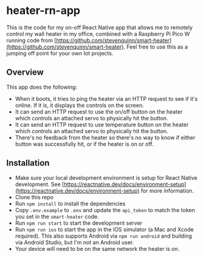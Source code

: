 # heater-rn-app

This is the code for my on-off React Native app that allows me to remotely control my wall heater in my office, combined with a Raspberry Pi Pico W running code from [https://github.com/stevenquinn/smart-heater](https://github.com/stevenquinn/smart-heater). Feel free to use this as a jumping off point for your own Iot projects.

## Overview

This app does the following:

* When it boots, it tries to ping the heater via an HTTP request to see if it's online. If it is, it displays the controls on the screen.
* It can send an HTTP request to use the on/off button on the heater which controls an attached servo to physically hit the button. 
* It can send an HTTP request to use temperature button on the heater which controls an attached servo to physically hit the button.
* There's no feedback from the heater so there's no way to know if either button was successfully hit, or if the heater is on or off.

## Installation

* Make sure your local development environment is setup for React Native development. See [https://reactnative.dev/docs/environment-setup](https://reactnative.dev/docs/environment-setup) for more information.
* Clone this repo
* Run `npm install` to install the dependencies
* Copy `.env.example` to `.env` and update the `api_token` to match the token you set in the `smart-heater` code.
* Run `npm run start` to start the development server
* Run `npm run ios` to start the app in the IOS simulator (a Mac and Xcode required). This also supports Android via `npm run android` and building via Android Studio, but I'm not an Android user.
* Your device will need to be on the same network the heater is on.

